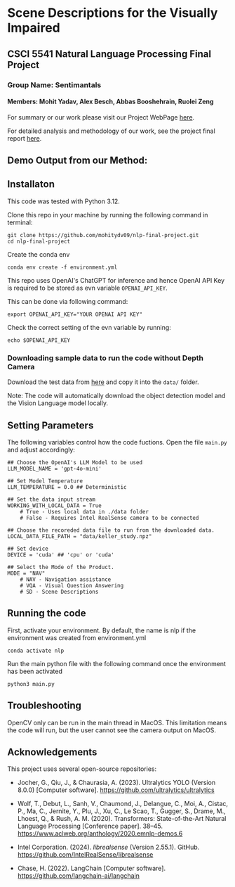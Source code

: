# Scene Descriptions for the Visually Impaired
## CSCI 5541 Natural Language Processing Final Project
### Group Name: Sentimantals
#### Members: Mohit Yadav, Alex Besch, Abbas Booshehrain, Ruolei Zeng

For summary or our work please visit our Project WebPage [here](https://mohitydv09.github.io/nlpfinalprojectwebsite/).

For detailed analysis and methodology of our work, see the project final report [here](https://mohitydv09.github.io/nlpfinalprojectwebsite/static/pdfs/report.pdf).

## Demo Output from our Method:

## Installaton

This code was tested with Python 3.12.

Clone this repo in your machine by running the following command in terminal:

```shell
git clone https://github.com/mohitydv09/nlp-final-project.git
cd nlp-final-project
```

Create the conda env
```shell
conda env create -f environment.yml
```

This repo uses OpenAI's ChatGPT for inference and hence OpenAI API Key is required to be stored as evn variable `OPENAI_API_KEY`.

This can be done via following command:
```shell
export OPENAI_API_KEY="YOUR OPENAI API KEY"
```

Check the correct setting of the evn variable by running:
```shell
echo $OPENAI_API_KEY
```

### Downloading sample data to run the code without Depth Camera

Download the test data from [here](https://drive.google.com/drive/folders/1V4nHudH28UQZuzTyz9ETtODgYE5Jx2lJ?usp=share_link) and copy it into the `data/` folder.

Note: The code will automatically download the object detection model and the Vision Language model locally.


## Setting Parameters
The following variables control how the code fuctions. Open the file `main.py` and adjust accordingly:

```shell
## Choose the OpenAI's LLM Model to be used
LLM_MODEL_NAME = 'gpt-4o-mini'

## Set Model Temperature
LLM_TEMPERATURE = 0.0 ## Deterministic

## Set the data input stream
WORKING_WITH_LOCAL_DATA = True 
    # True - Uses local data in ./data folder
    # False - Requires Intel RealSense camera to be connected

## Choose the recoreded data file to run from the downloaded data.
LOCAL_DATA_FILE_PATH = "data/keller_study.npz" 

## Set device
DEVICE = 'cuda' ## 'cpu' or 'cuda'

## Select the Mode of the Product.
MODE = "NAV" 
    # NAV - Navigation assistance
    # VQA - Visual Question Answering
    # SD - Scene Descriptions
```

## Running the code
First, activate your environment. By default, the name is nlp if the environment was created from environment.yml
```
conda activate nlp
```

Run the main python file with the following command once the environment has been activated
```
python3 main.py
```

## Troubleshooting
OpenCV only can be run in the main thread in MacOS. This limitation means the code will run, but the user cannot see the camera output on MacOS.

## Acknowledgements

This project uses several open-source repositories:

- Jocher, G., Qiu, J., & Chaurasia, A. (2023). Ultralytics YOLO (Version 8.0.0) [Computer software]. https://github.com/ultralytics/ultralytics

- Wolf, T., Debut, L., Sanh, V., Chaumond, J., Delangue, C., Moi, A., Cistac, P., Ma, C., Jernite, Y., Plu, J., Xu, C., Le Scao, T., Gugger, S., Drame, M., Lhoest, Q., & Rush, A. M. (2020). Transformers: State-of-the-Art Natural Language Processing [Conference paper]. 38–45. https://www.aclweb.org/anthology/2020.emnlp-demos.6

- Intel Corporation. (2024). *librealsense* (Version 2.55.1). GitHub. https://github.com/IntelRealSense/librealsense

- Chase, H. (2022). LangChain [Computer software]. https://github.com/langchain-ai/langchain